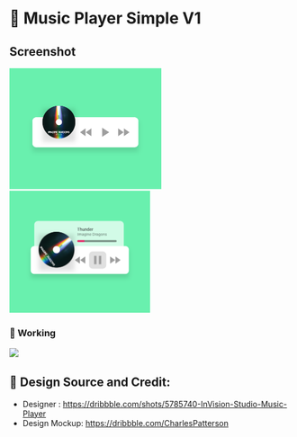 #  :musical_note: Music Player Simple V1

## Screenshot
<img src="./ss_idea_state.png" width="270"/> <img src="./ss_play_state.png" width="250"/>


### :vibration_mode: Working
<img src="./interaction_gif.gif" width="250"/>


## :wave: Design Source and Credit:

- Designer : https://dribbble.com/shots/5785740-InVision-Studio-Music-Player
- Design Mockup: https://dribbble.com/CharlesPatterson


